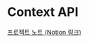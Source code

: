 # Context API

[프로젝트 노트 (Notion 링크)](https://www.notion.so/Use-Context-API-with-Component-Composition-37669068bc7f47c8b80da8baebcbdca5)